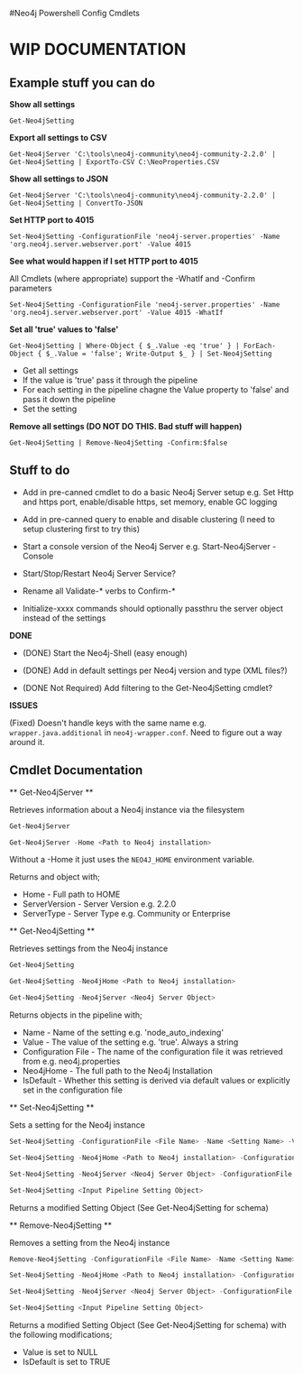 #Neo4j Powershell Config Cmdlets

# WIP DOCUMENTATION

## Example stuff you can do

**Show all settings**
```
Get-Neo4jSetting
```

**Export all settings to CSV**
```
Get-Neo4jServer 'C:\tools\neo4j-community\neo4j-community-2.2.0' | Get-Neo4jSetting | ExportTo-CSV C:\NeoProperties.CSV
```

**Show all settings to JSON**
```
Get-Neo4jServer 'C:\tools\neo4j-community\neo4j-community-2.2.0' | Get-Neo4jSetting | ConvertTo-JSON
```

**Set HTTP port to 4015**
```
Set-Neo4jSetting -ConfigurationFile 'neo4j-server.properties' -Name 'org.neo4j.server.webserver.port' -Value 4015
```


**See what would happen if I set HTTP port to 4015**

All Cmdlets (where appropriate) support the -WhatIf and -Confirm parameters
```
Set-Neo4jSetting -ConfigurationFile 'neo4j-server.properties' -Name 'org.neo4j.server.webserver.port' -Value 4015 -WhatIf
```

**Set all 'true' values to 'false'**
```
Get-Neo4jSetting | Where-Object { $_.Value -eq 'true' } | ForEach-Object { $_.Value = 'false'; Write-Output $_ } | Set-Neo4jSetting
```
* Get all settings
* If the value is 'true' pass it through the pipeline
* For each setting in the pipeline chagne the Value property to 'false' and pass it down the pipeline
* Set the setting

**Remove all settings (DO NOT DO THIS.  Bad stuff will happen)**
```
Get-Neo4jSetting | Remove-Neo4jSetting -Confirm:$false
```

## Stuff to do

* Add in pre-canned cmdlet to do a basic Neo4j Server setup e.g. Set Http and https port, enable/disable https, set memory, enable GC logging

* Add in pre-canned query to enable and disable clustering (I need to setup clustering first to try this)

* Start a console version of the Neo4j Server e.g. Start-Neo4jServer -Console

* Start/Stop/Restart Neo4j Server Service?

* Rename all Validate-* verbs to Confirm-*

* Initialize-xxxx commands should optionally passthru the server object instead of the settings

**DONE**

* (DONE) Start the Neo4j-Shell (easy enough)

* (DONE) Add in default settings per Neo4j version and type (XML files?)

* (DONE Not Required) Add filtering to the Get-Neo4jSetting cmdlet?

**ISSUES**

(Fixed) Doesn't handle keys with the same name e.g. `wrapper.java.additional` in `neo4j-wrapper.conf`.  Need to figure out a way around it.



## Cmdlet Documentation

** Get-Neo4jServer **

Retrieves information about a Neo4j instance via the filesystem

```Powershell
Get-Neo4jServer

Get-Neo4jServer -Home <Path to Neo4j installation>
```
Without a -Home it just uses the `NEO4J_HOME` environment variable.

Returns and object with;
* Home - Full path to HOME
* ServerVersion - Server Version e.g. 2.2.0
* ServerType - Server Type e.g. Community or Enterprise



** Get-Neo4jSetting **

Retrieves settings from the Neo4j instance

```Powershell
Get-Neo4jSetting

Get-Neo4jSetting -Neo4jHome <Path to Neo4j installation>

Get-Neo4jSetting -Neo4jServer <Neo4j Server Object>
```

Returns objects in the pipeline with;
* Name - Name of the setting e.g. 'node_auto_indexing'
* Value - The value of the setting e.g. 'true'.  Always a string
* Configuration File - The name of the configuration file it was retrieved from e.g. neo4j.properties
* Neo4jHome - The full path to the Neo4j Installation
* IsDefault - Whether this setting is derived via default values or explicitly set in the configuration file

** Set-Neo4jSetting **

Sets a setting for the Neo4j instance

```Powershell
Set-Neo4jSetting -ConfigurationFile <File Name> -Name <Setting Name> -Value <Setting Value>

Set-Neo4jSetting -Neo4jHome <Path to Neo4j installation> -ConfigurationFile <File Name> -Name <Setting Name> -Value <Setting Value>

Set-Neo4jSetting -Neo4jServer <Neo4j Server Object> -ConfigurationFile <File Name> -Name <Setting Name> -Value <Setting Value>

Set-Neo4jSetting <Input Pipeline Setting Object>
```
Returns a modified Setting Object (See Get-Neo4jSetting for schema)

** Remove-Neo4jSetting **

Removes a setting from the Neo4j instance

```Powershell
Remove-Neo4jSetting -ConfigurationFile <File Name> -Name <Setting Name>

Set-Neo4jSetting -Neo4jHome <Path to Neo4j installation> -ConfigurationFile <File Name> -Name <Setting Name>

Set-Neo4jSetting -Neo4jServer <Neo4j Server Object> -ConfigurationFile <File Name> -Name <Setting Name>

Set-Neo4jSetting <Input Pipeline Setting Object>
```

Returns a modified Setting Object (See Get-Neo4jSetting for schema) with the following modifications;
* Value is set to NULL
* IsDefault is set to TRUE
